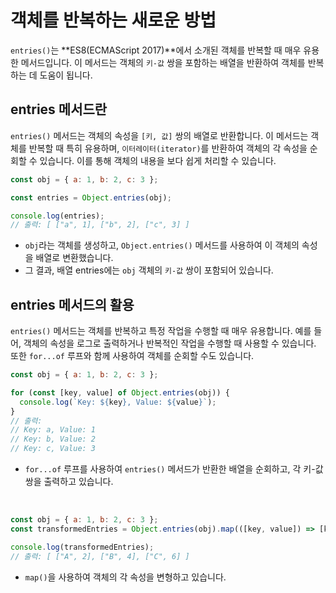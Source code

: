 # 객체를 반복하는 새로운 방법

`entries()`는 **ES8(ECMAScript 2017)**에서 소개된 객체를 반복할 때 매우 유용한 메서드입니다. 이 메서드는 객체의 `키-값` 쌍을 포함하는 배열을 반환하여 객체를 반복하는 데 도움이 됩니다.

## entries 메서드란

`entries()` 메서드는 객체의 속성을 `[키, 값]` 쌍의 배열로 반환합니다. 이 메서드는 객체를 반복할 때 특히 유용하며, `이터레이터(iterator)`를 반환하여 객체의 각 속성을 순회할 수 있습니다. 이를 통해 객체의 내용을 보다 쉽게 처리할 수 있습니다.

```js
const obj = { a: 1, b: 2, c: 3 };

const entries = Object.entries(obj);

console.log(entries);
// 출력: [ ["a", 1], ["b", 2], ["c", 3] ]
```

- `obj`라는 객체를 생성하고, `Object.entries()` 메서드를 사용하여 이 객체의 속성을 배열로 변환했습니다.
- 그 결과, 배열 entries에는 `obj` 객체의 `키-값` 쌍이 포함되어 있습니다.

## entries 메서드의 활용

`entries()` 메서드는 객체를 반복하고 특정 작업을 수행할 때 매우 유용합니다. 예를 들어, 객체의 속성을 로그로 출력하거나 반복적인 작업을 수행할 때 사용할 수 있습니다. 또한 `for...of` 루프와 함께 사용하여 객체를 순회할 수도 있습니다.

```js
const obj = { a: 1, b: 2, c: 3 };

for (const [key, value] of Object.entries(obj)) {
  console.log(`Key: ${key}, Value: ${value}`);
}
// 출력:
// Key: a, Value: 1
// Key: b, Value: 2
// Key: c, Value: 3
```

- `for...of` 루프를 사용하여 `entries()` 메서드가 반환한 배열을 순회하고, 각 키-값 쌍을 출력하고 있습니다.

&nbsp;

```js
const obj = { a: 1, b: 2, c: 3 };
const transformedEntries = Object.entries(obj).map(([key, value]) => [key.toUpperCase(), value * 2]);

console.log(transformedEntries);
// 출력: [ ["A", 2], ["B", 4], ["C", 6] ]
```

- `map()`을 사용하여 객체의 각 속성을 변형하고 있습니다.
